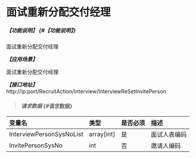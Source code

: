 # 面试重新分配交付经理
##### _【功能说明】_ {#【功能说明】}
面试重新分配交付经理

_**【应用场景】**_

面试重新分配交付经理


_**【接口地址】**_
http://ip:port/RecruitAction/Interview/InterviewReSetInvitePerson

> #### _请求数据_ {#请求数据}

| 变量名 | 类型 | 是否必须 | 描述 |
| :--- | :--- | :--- | :--- |
| InterviewPersonSysNoList |array[int] | 是 | 面试人表编码 |
| InvitePersonSysNo| int | 否 | 邀请人编码|











